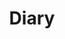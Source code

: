 ---
title: "Diary"
permalink: /categories/diaries/
layout: category
author_profile: true
taxonomy: Diary
sidebar_main: true
---